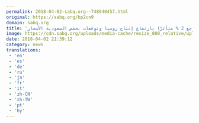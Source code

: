 ```yaml
---
permalink: 2018-04-02-sabq.org--748940457.html
original: https://sabq.org/bp2cn9
domain: sabq.org
title: 'النفط يتراجع 2 % متأثرًا بارتفاع إنتاج روسيا وتوقعات بخفض السعودية الأسعار'
image: https://cdn.sabq.org/uploads/media-cache/resize_800_relative/uploads/material-file/5ac2a142059c60eec1963549/5ac2a0ed58984.jpg
date: 2018-04-02 21:39:12
category: news
translations: 
 - 'en'
 - 'es'
 - 'de'
 - 'ru'
 - 'ja'
 - 'fr'
 - 'it'
 - 'zh-CN'
 - 'zh-TW'
 - 'pt'
 - 'hy'
---
```


